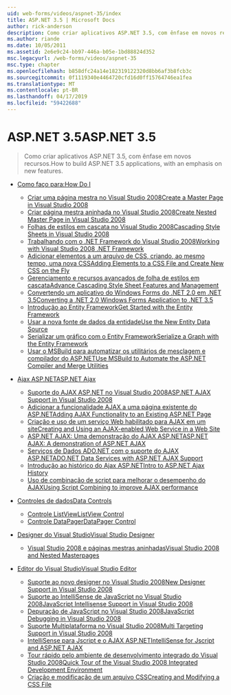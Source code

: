 ```yaml
---
uid: web-forms/videos/aspnet-35/index
title: ASP.NET 3.5 | Microsoft Docs
author: rick-anderson
description: Como criar aplicativos ASP.NET 3.5, com ênfase em novos recursos.
ms.author: riande
ms.date: 10/05/2011
ms.assetid: 2e6e9c24-bb97-446a-b05e-1bd88824d352
msc.legacyurl: /web-forms/videos/aspnet-35
msc.type: chapter
ms.openlocfilehash: b858dfc24a14e182319122320d8bb6af3b8fcb3c
ms.sourcegitcommit: 0f1119340e4464720cfd16d0ff15764746ea1fea
ms.translationtype: MT
ms.contentlocale: pt-BR
ms.lasthandoff: 04/17/2019
ms.locfileid: "59422688"
---
```

# <a name="aspnet-35"></a><span data-ttu-id="b3c8c-103">ASP.NET 3.5</span><span class="sxs-lookup"><span data-stu-id="b3c8c-103">ASP.NET 3.5</span></span>

> <span data-ttu-id="b3c8c-104">Como criar aplicativos ASP.NET 3.5, com ênfase em novos recursos.</span><span class="sxs-lookup"><span data-stu-id="b3c8c-104">How to build ASP.NET 3.5 applications, with an emphasis on new features.</span></span>


- [<span data-ttu-id="b3c8c-105">Como faço para:</span><span class="sxs-lookup"><span data-stu-id="b3c8c-105">How Do I</span></span>](how-do-i/index.md)

    - [<span data-ttu-id="b3c8c-106">Criar uma página mestra no Visual Studio 2008</span><span class="sxs-lookup"><span data-stu-id="b3c8c-106">Create a Master Page in Visual Studio 2008</span></span>](how-do-i/how-do-i-create-a-master-page-in-visual-studio-2008.md)
    - [<span data-ttu-id="b3c8c-107">Criar página mestra aninhada no Visual Studio 2008</span><span class="sxs-lookup"><span data-stu-id="b3c8c-107">Create Nested Master Page in Visual Studio 2008</span></span>](how-do-i/how-do-i-create-nested-master-page-in-visual-studio-2008.md)
    - [<span data-ttu-id="b3c8c-108">Folhas de estilos em cascata no Visual Studio 2008</span><span class="sxs-lookup"><span data-stu-id="b3c8c-108">Cascading Style Sheets in Visual Studio 2008</span></span>](how-do-i/how-do-i-cascading-style-sheets-in-visual-studio-2008.md)
    - [<span data-ttu-id="b3c8c-109">Trabalhando com o .NET Framework do Visual Studio 2008</span><span class="sxs-lookup"><span data-stu-id="b3c8c-109">Working with Visual Studio 2008 .NET Framework</span></span>](how-do-i/how-do-i-working-with-visual-studio-2008-net-framework.md)
    - [<span data-ttu-id="b3c8c-110">Adicionar elementos a um arquivo de CSS, criando, ao mesmo tempo, uma nova CSS</span><span class="sxs-lookup"><span data-stu-id="b3c8c-110">Adding Elements to a CSS File and Create New CSS on the Fly</span></span>](how-do-i/how-do-i-adding-elements-to-a-css-file-and-create-new-css-on-the-fly.md)
    - [<span data-ttu-id="b3c8c-111">Gerenciamento e recursos avançados de folha de estilos em cascata</span><span class="sxs-lookup"><span data-stu-id="b3c8c-111">Advance Cascading Style Sheet Features and Management</span></span>](how-do-i/how-do-i-advance-cascading-style-sheet-features-and-management.md)
    - [<span data-ttu-id="b3c8c-112">Convertendo um aplicativo do Windows Forms do .NET 2.0 em .NET 3.5</span><span class="sxs-lookup"><span data-stu-id="b3c8c-112">Converting a .NET 2.0 Windows Forms Application to .NET 3.5</span></span>](how-do-i/how-do-i-converting-a-net-20-windows-forms-application-to-net-35.md)
    - [<span data-ttu-id="b3c8c-113">Introdução ao Entity Framework</span><span class="sxs-lookup"><span data-stu-id="b3c8c-113">Get Started with the Entity Framework</span></span>](how-do-i/how-do-i-get-started-with-the-entity-framework.md)
    - [<span data-ttu-id="b3c8c-114">Usar a nova fonte de dados da entidade</span><span class="sxs-lookup"><span data-stu-id="b3c8c-114">Use the New Entity Data Source</span></span>](how-do-i/how-do-i-use-the-new-entity-data-source.md)
    - [<span data-ttu-id="b3c8c-115">Serializar um gráfico com o Entity Framework</span><span class="sxs-lookup"><span data-stu-id="b3c8c-115">Serialize a Graph with the Entity Framework</span></span>](how-do-i/how-do-i-serialize-a-graph-with-the-entity-framework.md)
    - [<span data-ttu-id="b3c8c-116">Usar o MSBuild para automatizar os utilitários de mesclagem e compilador do ASP.NET</span><span class="sxs-lookup"><span data-stu-id="b3c8c-116">Use MSBuild to Automate the ASP.NET Compiler and Merge Utilities</span></span>](how-do-i/how-do-i-use-msbuild-to-automate-the-aspnet-compiler-and-merge-utilities.md)
- [<span data-ttu-id="b3c8c-117">Ajax ASP.NET</span><span class="sxs-lookup"><span data-stu-id="b3c8c-117">ASP.NET Ajax</span></span>](aspnet-ajax/index.md)

    - [<span data-ttu-id="b3c8c-118">Suporte do AJAX ASP.NET no Visual Studio 2008</span><span class="sxs-lookup"><span data-stu-id="b3c8c-118">ASP.NET AJAX Support in Visual Studio 2008</span></span>](aspnet-ajax/aspnet-ajax-support-in-visual-studio-2008.md)
    - [<span data-ttu-id="b3c8c-119">Adicionar a funcionalidade AJAX a uma página existente do ASP.NET</span><span class="sxs-lookup"><span data-stu-id="b3c8c-119">Adding AJAX Functionality to an Existing ASP.NET Page</span></span>](aspnet-ajax/adding-ajax-functionality-to-an-existing-aspnet-page.md)
    - [<span data-ttu-id="b3c8c-120">Criação e uso de um serviço Web habilitado para AJAX em um site</span><span class="sxs-lookup"><span data-stu-id="b3c8c-120">Creating and Using an AJAX-enabled Web Service in a Web Site</span></span>](aspnet-ajax/creating-and-using-an-ajax-enabled-web-service-in-a-web-site.md)
    - [<span data-ttu-id="b3c8c-121">ASP.NET AJAX: Uma demonstração do AJAX ASP.NET</span><span class="sxs-lookup"><span data-stu-id="b3c8c-121">ASP.NET AJAX: A demonstration of ASP.NET AJAX</span></span>](aspnet-ajax/aspnet-ajax-a-demonstration-of-aspnet-ajax.md)
    - [<span data-ttu-id="b3c8c-122">Serviços de Dados ADO.NET com o suporte do AJAX ASP.NET</span><span class="sxs-lookup"><span data-stu-id="b3c8c-122">ADO.NET Data Services with ASP.NET AJAX Support</span></span>](aspnet-ajax/adonet-data-services-with-aspnet-ajax-support.md)
    - [<span data-ttu-id="b3c8c-123">Introdução ao histórico do Ajax ASP.NET</span><span class="sxs-lookup"><span data-stu-id="b3c8c-123">Intro to ASP.NET Ajax History</span></span>](aspnet-ajax/introduction-to-aspnet-ajax-history.md)
    - [<span data-ttu-id="b3c8c-124">Uso de combinação de script para melhorar o desempenho do AJAX</span><span class="sxs-lookup"><span data-stu-id="b3c8c-124">Using Script Combining to improve AJAX performance</span></span>](aspnet-ajax/using-script-combining-to-improve-ajax-performance.md)
- [<span data-ttu-id="b3c8c-125">Controles de dados</span><span class="sxs-lookup"><span data-stu-id="b3c8c-125">Data Controls</span></span>](data-controls/index.md)

    - [<span data-ttu-id="b3c8c-126">Controle ListView</span><span class="sxs-lookup"><span data-stu-id="b3c8c-126">ListView Control</span></span>](data-controls/the-listview-control.md)
    - [<span data-ttu-id="b3c8c-127">Controle DataPager</span><span class="sxs-lookup"><span data-stu-id="b3c8c-127">DataPager Control</span></span>](data-controls/the-datapager-control.md)
- [<span data-ttu-id="b3c8c-128">Designer do Visual Studio</span><span class="sxs-lookup"><span data-stu-id="b3c8c-128">Visual Studio Designer</span></span>](visual-studio-designer/index.md)

    - [<span data-ttu-id="b3c8c-129">Visual Studio 2008 e páginas mestras aninhadas</span><span class="sxs-lookup"><span data-stu-id="b3c8c-129">Visual Studio 2008 and Nested Masterpages</span></span>](visual-studio-designer/visual-studio-2008-and-nested-masterpages.md)
- [<span data-ttu-id="b3c8c-130">Editor do Visual Studio</span><span class="sxs-lookup"><span data-stu-id="b3c8c-130">Visual Studio Editor</span></span>](visual-studio-editor/index.md)

    - [<span data-ttu-id="b3c8c-131">Suporte ao novo designer no Visual Studio 2008</span><span class="sxs-lookup"><span data-stu-id="b3c8c-131">New Designer Support in Visual Studio 2008</span></span>](visual-studio-editor/new-designer-support-in-visual-studio-2008.md)
    - [<span data-ttu-id="b3c8c-132">Suporte ao IntelliSense de JavaScript no Visual Studio 2008</span><span class="sxs-lookup"><span data-stu-id="b3c8c-132">JavaScript Intellisense Support in Visual Studio 2008</span></span>](visual-studio-editor/javascript-intellisense-support-in-visual-studio-2008.md)
    - [<span data-ttu-id="b3c8c-133">Depuração de JavaScript no Visual Studio 2008</span><span class="sxs-lookup"><span data-stu-id="b3c8c-133">JavaScript Debugging in Visual Studio 2008</span></span>](visual-studio-editor/javascript-debugging-in-visual-studio-2008.md)
    - [<span data-ttu-id="b3c8c-134">Suporte Multiplataforma no Visual Studio 2008</span><span class="sxs-lookup"><span data-stu-id="b3c8c-134">Multi Targeting Support in Visual Studio 2008</span></span>](visual-studio-editor/multi-targeting-support-in-visual-studio-2008.md)
    - [<span data-ttu-id="b3c8c-135">IntelliSense para Jscript e o AJAX ASP.NET</span><span class="sxs-lookup"><span data-stu-id="b3c8c-135">IntelliSense for Jscript and ASP.NET AJAX</span></span>](visual-studio-editor/intellisense-for-jscript-and-aspnet-ajax.md)
    - [<span data-ttu-id="b3c8c-136">Tour rápido pelo ambiente de desenvolvimento integrado do Visual Studio 2008</span><span class="sxs-lookup"><span data-stu-id="b3c8c-136">Quick Tour of the Visual Studio 2008 Integrated Development Environment</span></span>](visual-studio-editor/quick-tour-of-the-visual-studio-2008-integrated-development-environment.md)
    - [<span data-ttu-id="b3c8c-137">Criação e modificação de um arquivo CSS</span><span class="sxs-lookup"><span data-stu-id="b3c8c-137">Creating and Modifying a CSS File</span></span>](visual-studio-editor/creating-and-modifying-a-css-file.md)
